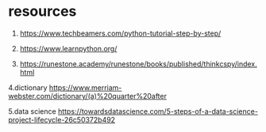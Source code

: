 # resources 

1. https://www.techbeamers.com/python-tutorial-step-by-step/

2. https://www.learnpython.org/

3. https://runestone.academy/runestone/books/published/thinkcspy/index.html


4.dictionary https://www.merriam-webster.com/dictionary/(a)%20quarter%20after




5.data science https://towardsdatascience.com/5-steps-of-a-data-science-project-lifecycle-26c50372b492



